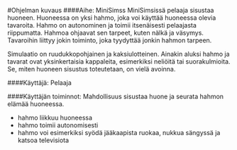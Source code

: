 #Ohjelman kuvaus
####Aihe: MiniSimss
MiniSimsissä pelaaja sisustaa huoneen. Huoneessa on yksi hahmo, joka voi käyttää huoneessa olevia tavaroita. Hahmo on autonominen ja toimii itsenäisesti pelaajasta riippumatta. Hahmoa ohjaavat sen tarpeet, kuten nälkä ja väsymys. Tavaroihin liittyy jokin toiminto, joka tyydyttää jonkin hahmon tarpeen.

Simulaatio on ruudukkopohjainen ja kaksiulotteinen. Ainakin aluksi hahmo ja tavarat ovat yksinkertaisia kappaleita, esimerkiksi neliöitä tai suorakulmioita. Se, miten huoneen sisustus toteutetaan, on vielä avoinna.

####Käyttäjä:
Pelaaja

####Käyttäjän toiminnot:
Mahdollisuus sisustaa huone ja seurata hahmon elämää huoneessa.
- hahmo liikkuu huoneessa
- hahmo toimii autonomisesti
- hahmo voi esimerkiksi syödä jääkaapista ruokaa, nukkua sängyssä ja katsoa televisiota
